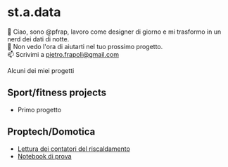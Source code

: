 # st.a.data

👋 Ciao, sono @pfrap, lavoro come designer di giorno e mi trasformo in un nerd dei dati di notte.  
💞️ Non vedo l'ora di aiutarti nel tuo prossimo progetto.  
📫 Scrivimi a pietro.frapoli@gmail.com  

Alcuni dei miei progetti  

## Sport/fitness projects
* Primo progetto

## Proptech/Domotica
* [Lettura dei contatori del riscaldamento](Proptech/contatori_riscaldamento/Lettura_contatori_riscaldamento.md)
* [Notebook di prova](01_DataFrames_Intro.html)